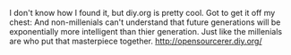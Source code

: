 I don't know how I found it, but diy.org is pretty cool. 
Got to get it off my chest: And non-millenials can't understand that future generations will be exponentially more intelligent than thier generation. Just like the millenials are who put that masterpiece together.
http://opensourcerer.diy.org/
